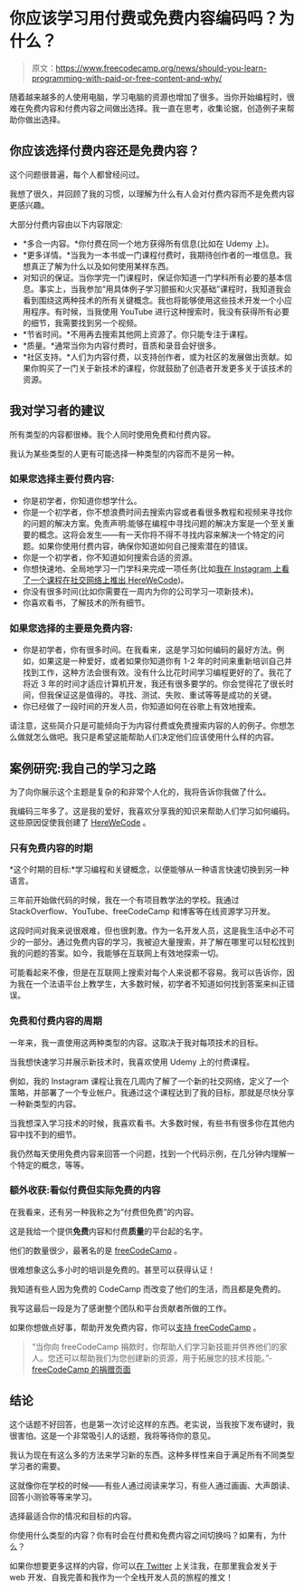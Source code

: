 # 你应该学习用付费或免费内容编码吗？为什么？

> 原文：<https://www.freecodecamp.org/news/should-you-learn-programming-with-paid-or-free-content-and-why/>

随着越来越多的人使用电脑，学习电脑的资源也增加了很多。当你开始编程时，很难在免费内容和付费内容之间做出选择。我一直在思考，收集论据，创造例子来帮助你做出选择。

## 你应该选择付费内容还是免费内容？

这个问题很普遍，每个人都曾经问过。

我想了很久，并回顾了我的习惯，以理解为什么有人会对付费内容而不是免费内容更感兴趣。

大部分付费内容由以下内容限定:

*   *多合一内容。*你付费在同一个地方获得所有信息(比如在 Udemy 上)。
*   *更多详情。*当我为一本书或一门课程付费时，我期待创作者的一堆信息。我想真正了解为什么以及如何使用某样东西。
*   对知识的保证。当你学完一门课程时，保证你知道一门学科所有必要的基本信息。事实上，当我参加“用具体例子学习颤振和火灾基础”课程时，我知道我会看到围绕这两种技术的所有关键概念。我也将能够使用这些技术开发一个小应用程序。有时候，当我使用 YouTube 进行这种搜索时，我没有获得所有必要的细节，我需要找到另一个视频。
*   *节省时间。*不用再去搜索其他网上资源了。你只能专注于课程。
*   *质量。*通常当你为内容付费时，音质和录音会好很多。
*   *社区支持。*人们为内容付费，以支持创作者，或为社区的发展做出贡献。如果你购买了一门关于新技术的课程，你就鼓励了创造者开发更多关于该技术的资源。

## 我对学习者的建议

所有类型的内容都很棒。我个人同时使用免费和付费内容。

我认为某些类型的人更有可能选择一种类型的内容而不是另一种。

### 如果您选择主要付费内容:

*   你是初学者，你知道你想学什么。
*   你是一个初学者，你不想浪费时间去搜索内容或者看很多教程和视频来寻找你的问题的解决方案。免责声明:能够在编程中寻找问题的解决方案是一个至关重要的概念。这将会发生——有一天你将不得不寻找内容来解决一个特定的问题。如果你使用付费内容，确保你知道如何自己搜索潜在的错误。
*   你是一个初学者，你不知道如何搜索合适的资源。
*   你想快速地、全局地学习一门学科来完成一项任务(比如[我在 Instagram 上看了一个课程在社交网络上推出 HereWeCode](https://www.instagram.com/gaelgthomas/))。
*   你没有很多时间(比如你需要在一周内为你的公司学习一项新技术)。
*   你喜欢看书，了解技术的所有细节。

### **如果您选择的主要是免费内容:**

*   你是初学者，你有很多时间。在我看来，这是学习如何编码的最好方法。例如，如果这是一种爱好，或者如果你知道你有 1-2 年的时间来重新培训自己并找到工作，这种方法会很有效。没有什么比花时间学习编程更好的了。我花了将近 3 年的时间才适应计算机开发，我还有很多要学的。你会觉得花了很长时间，但我保证这是值得的。寻找、测试、失败、重试等等是成功的关键。
*   你已经做了一段时间的开发人员，你知道如何在谷歌上有效地搜索。

请注意，这些简介只是可能倾向于为内容付费或免费搜索内容的人的例子。你想怎么做就怎么做吧。我只是希望这能帮助人们决定他们应该使用什么样的内容。

## 案例研究:我自己的学习之路

为了向你展示这个主题是复杂的和非常个人化的，我将告诉你我做了什么。

我编码三年多了。这是我的爱好，我喜欢分享我的知识来帮助人们学习如何编码。这些原因促使我创建了 [HereWeCode](https://herewecode.io) 。

### 只有免费内容的时期

*这个时期的目标:*学习编程和关键概念，以便能够从一种语言快速切换到另一种语言。

三年前开始做代码的时候，我在一个有项目教学法的学校。我通过 StackOverflow、YouTube、freeCodeCamp 和博客等在线资源学习开发。

这段时间对我来说很艰难，但也很刺激。作为一名开发人员，这是我生活中必不可少的一部分。通过免费内容的学习，我被迫大量搜索，并了解在哪里可以轻松找到我的问题的答案。如今，我能够在互联网上有效地探索一切。

可能看起来不像，但是在互联网上搜索对每个人来说都不容易。我可以告诉你，因为我在一个法语平台上教学生，大多数时候，初学者不知道如何找到答案来纠正错误。

### 免费和付费内容的周期

一年来，我一直使用这两种类型的内容。这取决于我对每项技术的目标。

当我想快速学习并展示新技术时，我喜欢使用 Udemy 上的付费课程。

例如，我的 Instagram 课程让我在几周内了解了一个新的社交网络，定义了一个策略，并部署了一个专业帐户。我通过这个课程达到了我的目标，那就是尽快分享一种新类型的内容。

当我想深入学习技术的时候，我喜欢看书。大多数时候，有些书有很多你在其他内容中找不到的细节。

我仍然每天使用免费内容来回答一个问题，找到一个代码示例，在几分钟内理解一个特定的概念，等等。

### 额外收获:看似付费但实际免费的内容

在我看来，还有另一种我称之为“付费但免费”的内容。

这是我给一个提供**免费**内容和付费**质量**的平台起的名字。

他们的数量很少，最著名的是 [freeCodeCamp](https://www.freecodecamp.org/) 。

很难想象这么多小时的培训是免费的。甚至可以获得认证！

我知道有些人因为免费的 CodeCamp 而改变了他们的生活，而且都是免费的。

我写这最后一段是为了感谢整个团队和平台贡献者所做的工作。

如果你想做点好事，帮助开发免费内容，你可以[支持 freeCodeCamp](https://www.freecodecamp.org/donate) 。

> “当你向 freeCodeCamp 捐款时，你帮助人们学习新技能并供养他们的家人。您还可以帮助我们为您创建新的资源，用于拓展您的技术技能。”- [freeCodeCamp 的捐赠页面](https://www.freecodecamp.org/donate/)

## 结论

这个话题不好回答，也是第一次讨论这样的东西。老实说，当我按下发布键时，我很害怕。这是一个非常吸引人的话题，我将等待你的意见。

我认为现在有这么多的方法来学习新的东西。这种多样性来自于满足所有不同类型学习者的需要。

这就像你在学校的时候——有些人通过阅读来学习，有些人通过画画、大声朗读、回答小测验等等来学习。

选择最适合你的情况和目标的内容。

你使用什么类型的内容？你有时会在付费和免费内容之间切换吗？如果有，为什么？

如果你想要更多这样的内容，你可以[在 Twitter](https://twitter.com/gaelgthomas/) 上关注我，在那里我会发关于 web 开发、自我完善和我作为一个全栈开发人员的旅程的推文！